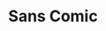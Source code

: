 ---
ee_id: '45'
site: '1'
type: '2'
long_id: 2008-079 Sans Comic
url: 2008-079-sans-comic
title: Sans Comic
year: '2008'
medium: PDF
commission:
add_credit:
dims:
pitch: "​Whitney Biennial press release in comic sans. Distributed to biennial press
  list."
ps: "​Made as part of Dexter Sinister’s True Mirror reflections on the 2008 Whitney
  Biennial, this was emailed to the Whitney’s press list…. FYI: no one noticed the
  font. LOL. :)"
live_url:
related: "[94] [2010-017-http-www.mocanomi.org] 2010-017 http://www.mocanomi.org/"
youtube:
imgs: 2008_079_Sans_Comic_Full_Database_IH_1.jpg
subheading:
year2: '2008'
download: arcangel-sans-comic.pdf
add_credits:
related_code:
layout: things-i-made
---